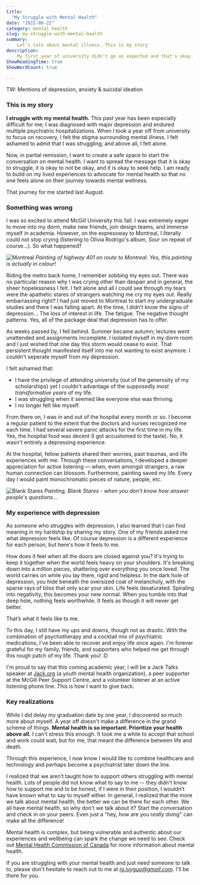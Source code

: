```yaml
---
title:
  "My Struggle with Mental Health"
date: "2022-06-22"
category: mental health
slug: my-struggle-with-mental-health
summary:
    Let's talk about mental illness. This is my story
description:
    My first year of university didn't go as expected and that's okay.
ShowReadingTime: true
ShowWordCount: true

---
```

TW: Mentions of depression, anxiety & suicidal ideation

### This is my story
__I struggle with my mental health.__ This past year has been especially difficult for me; I was diagnosed with major depression and endured multiple psychiatric hospitalizations. When I took a year off from university to focus on recovery, I felt the stigma surrounding mental illness. I felt ashamed to admit that I was struggling, and above all, I felt alone. 

Now, in partial remission, I want to create a safe space to start the conversation on mental health. I want to spread the message that it is okay to struggle, it is okay to not be okay, and it is okay to seek help. I am ready to build on my lived experiences to advocate for mental health so that no one feels alone on their journey towards mental wellness. 

That journey for me started last August. 

### Something was wrong
I was so excited to attend McGill University this fall. I was extremely eager to move into my dorm, make new friends, join design teams, and immerse myself in academia. However, on the expressway to Montreal, I literally could not stop crying (listening to Olivia Rodrigo's album, *Sour* on repeat of course...). So what happened? 

![Montreal](https://lh3.googleusercontent.com/pw/AM-JKLWuWrVifiozenDA_ihPsbHw3rLlMvla-krq9w0-4THDxf7QSMOpD8fczp5d8HRcicquYKb8NDgaE40ZuHRZcBKSg6kER14g9H6MM1whulIatSuhJgWUtsK3xKNy3iFw88hKOuVA_7MiTTdUkFk-ugeE=w1226-h920-no?authuser=0)
*Painting of highway 401 on route to Montreal. Yes, this painting is actually in colour!*

Riding the metro back home, I remember sobbing my eyes out. There was no particular reason why I was crying other than despair and in general, the sheer hopelessness I felt. I felt alone and all I could see through my tears were the apathetic stares of strangers watching me cry my eyes out. Really embarrassing right?  I had just moved to Montreal to start my undergraduate studies and there I was falling apart. At the time, I didn’t know the signs of depression… The loss of interest in life. The fatigue. The negative thought patterns. Yes, all of the package deal that depression has to offer. 

As weeks passed by, I fell behind. Summer became autumn; lectures went unattended and assignments incomplete. I isolated myself in my dorm room and I just wished that one day this storm would cease to exist. That persistent thought manifested itself into me not wanting to exist anymore. I couldn't seperate myself from my depression. 

I felt ashamed that: 
- I have the privilege of attending university (out of the generosity of my scholarships) yet I couldn't advantage of the supposedly *most transformative years* of my life.
- I was struggling when it seemed like everyone else was thriving.
- I no longer felt like myself.

From there on, I was in and out of the hospital every month or so. I become a regular patient to the extent that the doctors and nurses recognized me each time. I had several severe panic attacks for the first time in my life. Yes, the hospital food was decent (I got accustomed to the taste). No, it wasn't entirely a depressing experience. 

At the hospital, fellow patients shared their worries, past traumas, and life experiences with me. Through these conversations, I developed a deeper appreciation for active listening — when, even amongst strangers, a raw human connection can blossom. Furthermore, painting saved my life. Every day I would paint monochromatic pieces of nature, people, etc. 

![Blank Stares](https://lh3.googleusercontent.com/pw/AM-JKLUdvYR40irenm3cOHufiH_Gp7i3Lj3mjXRjtnTfLTEia4T83qSIY6ce9ZP_WAGC5G8LQG2St3JauMQO4c8Uyjir6I6thUBOGNWCWuNAD0-ftjoTjddC-i1EfToGZ69Ew-avAM2hFMFY_qhJbtC7eHaf=w715-h976-no?authuser=0)
*Painting, Blank Stares - when you don't know how answer people's questions...*

### My experience with depression
As someone who struggles with depression, I also learned that I can find meaning in my hardship by sharing my story. One of my friends asked me what depression feels like. Of course depression is a different experience for each person, but here's how it feels to me.

How does it feel when all the doors are closed against you? It's trying to keep it together when the world feels heavy on your shoulders. It's breaking down into a million pieces, shattering over everything you once loved. The world carries on while you lay there, rigid and helpless. In the dark hole of depression, you hide beneath the oversized coat of melancholy, with the sparse rays of bliss that only scar your skin. Life feels desaturated. Spiraling into negativity, this becomes your new normal. When you tumble into that deep hole, nothing feels worthwhile. It feels as though it will never get better.

That’s what it feels like to me. 

To this day, I still have my ups and downs, though not as drastic. With the combination of psychotherapy and a cocktail mix of psychiatric medications, I've been able to recover and enjoy life once again. I'm forever grateful for my family, friends, and supporters who helped me get through this rough patch of my life. Thank you! :D

I'm proud to say that this coming academic year, I will be a Jack Talks speaker at [Jack.org](https://jack.org/) (a youth mental health organization), a peer supporter at the McGill Peer Support Centre, and a volunteer listener at an active listening phone line. This is how I want to give back. 

### Key realizations
While I did delay my graduation date by one year, I discovered so much more about myself. A year off doesn't make a difference in the grand scheme of things. **Mental health is so important. Prioritize your health above all.** I can't stress this enough. It took me a while to accept that school and work could wait, but for me, that meant the difference between life and death.

Through this experience, I now know I would like to combine healthcare and technology and perhaps become a psychiatrist later down the line.

I realized that we aren’t taught how to support others struggling with mental health. Lots of people did not know what to say to me -- they didn't know how to support me and to be honest, if I were in their position, I wouldn’t have known what to say to myself either. In general, I realized that the more we talk about mental health, the better we can be there for each other. We all have mental health, so why don't we talk about it? Start the conversation and check in on your peers. Even just a "hey, how are you *really* doing" can make all the difference! 

Mental health is complex, but being vulnerable and authentic about our experiences and wellbeing can spark the change we need to see. Check out [Mental Health Commission of Canada](https://mentalhealthcommission.ca/) for more information about mental health. 

If you are struggling with your mental health and just need someone to talk to, please don't hesitate to reach out to me at 
*ig.ivyguo@gmail.com.* I'll be there for you.